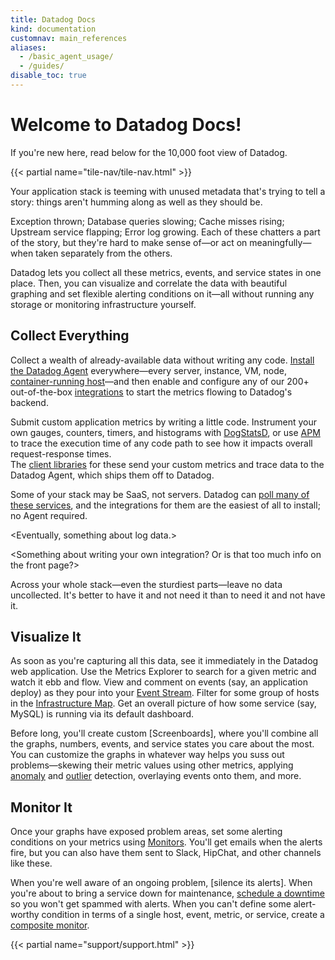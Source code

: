 ```yaml
---
title: Datadog Docs
kind: documentation
customnav: main_references
aliases:
  - /basic_agent_usage/
  - /guides/
disable_toc: true
---
```

# Welcome to Datadog Docs!

If you're new here, read below for the 10,000 foot view of Datadog.

{{< partial name="tile-nav/tile-nav.html" >}}

Your application stack is teeming with unused metadata that's trying to tell a story: things aren't humming along as well as they should be.

Exception thrown; Database queries slowing; Cache misses rising; Upstream service flapping; Error log growing. Each of these chatters a part of the story, but they're hard to make sense of—or act on meaningfully—when taken separately from the others.  

Datadog lets you collect all these metrics, events, and service states in one place. Then, you can visualize and correlate the data with beautiful graphing and set flexible alerting conditions on it—all without running any storage or monitoring infrastructure yourself.

## Collect Everything

Collect a wealth of already-available data without writing any code. [Install the Datadog Agent](/agent) everywhere—every server, instance, VM, node, [container-running host](https://github.com/DataDog/docker-dd-agent)—and then enable and configure any of our 200+ out-of-the-box [integrations](/integrations) to start the metrics flowing to Datadog's backend.

Submit custom application metrics by writing a little code. Instrument your own gauges, counters, timers, and histograms with [DogStatsD](/developers/dogstatsd), or use [APM](/tracing) to trace the execution time of any code path to see how it impacts overall request-response times.  
The [client libraries](/developers/libraries) for these send your custom metrics and trace data to the Datadog Agent, which ships them off to Datadog.

Some of your stack may be SaaS, not servers. Datadog can [poll many of these services](/integrations), and the integrations for them are the easiest of all to install; no Agent required.

<Eventually, something about log data.>

<Something about writing your own integration? Or is that too much info on the front page?>

Across your whole stack—even the sturdiest parts—leave no data uncollected. It's better to have it and not need it than to need it and not have it.

## Visualize It

As soon as you're capturing all this data, see it immediately in the Datadog web application. Use the Metrics Explorer to search for a given metric and watch it ebb and flow. View and comment on events (say, an application deploy) as they pour into your [Event Stream](/graphing/event_stream/). Filter for some group of hosts in the [Infrastructure Map](/graphing/infrastructure). Get an overall picture of how some service (say, MySQL) is running via its default dashboard.

Before long, you'll create custom [Screenboards], where you'll combine all the graphs, numbers, events, and service states you care about the most. You can customize the graphs in whatever way helps you suss out problems—skewing their metric values using other metrics, applying [anomaly](/monitors/monitor_types/anomaly) and [outlier](/monitors/monitor_types/outlier) detection, overlaying events onto them, and more.

## Monitor It

Once your graphs have exposed problem areas, set some alerting conditions on your metrics using [Monitors](/monitors). You'll get emails when the alerts fire, but you can also have them sent to Slack, HipChat, and other channels like these.

When you're well aware of an ongoing problem, [silence its alerts]. When you're about to bring a service down for maintenance, [schedule a downtime](/monitors/downtimes/) so you won't get spammed with alerts. When you can't define some alert-worthy condition in terms of a single host, event, metric, or service, create a [composite monitor](/monitors/monitor_types/composite/).

{{< partial name="support/support.html" >}}
